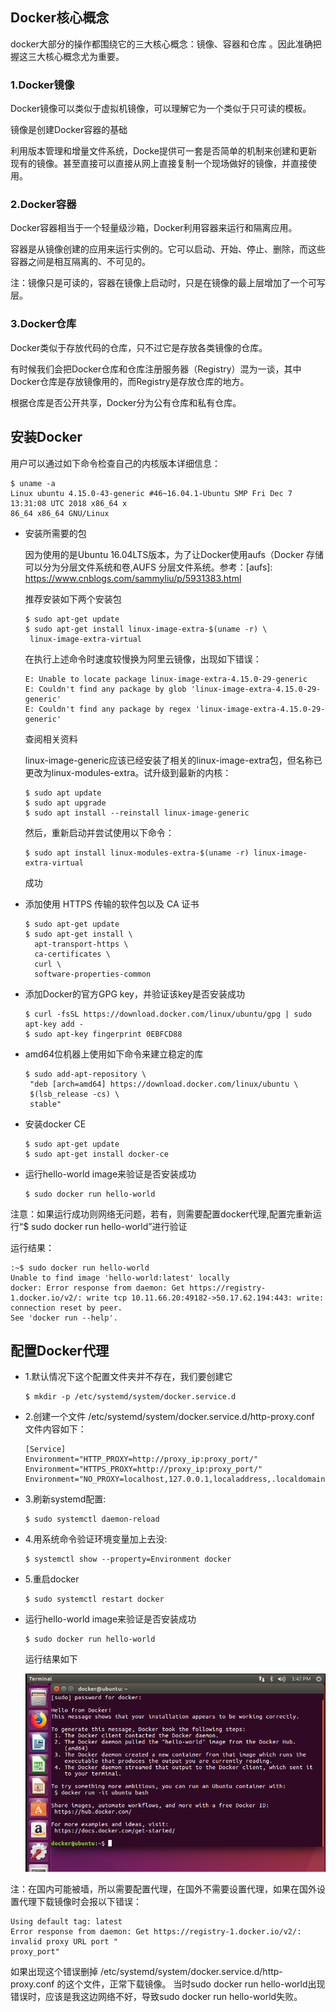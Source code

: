 ## Docker核心概念

  docker大部分的操作都围绕它的三大核心概念：镜像、容器和仓库 。因此准确把握这三大核心概念尤为重要。

### 1.Docker镜像
  
  Docker镜像可以类似于虚拟机镜像，可以理解它为一个类似于只可读的模板。

  镜像是创建Docker容器的基础
  
  利用版本管理和增量文件系统，Docke提供可一套是否简单的机制来创建和更新现有的镜像。甚至直接可以直接从网上直接复制一个现场做好的镜像，并直接使用。


### 2.Docker容器

   Docker容器相当于一个轻量级沙箱，Docker利用容器来运行和隔离应用。

   容器是从镜像创建的应用来运行实例的。它可以启动、开始、停止、删除，而这些容器之间是相互隔离的、不可见的。

   注：镜像只是可读的，容器在镜像上启动时，只是在镜像的最上层增加了一个可写层。


### 3.Docker仓库

   Docker类似于存放代码的仓库，只不过它是存放各类镜像的仓库。

   有时候我们会把Docker仓库和仓库注册服务器（Registry）混为一谈，其中Docker仓库是存放镜像用的，而Registry是存放仓库的地方。

   根据仓库是否公开共享，Docker分为公有仓库和私有仓库。



## 安装Docker

  用户可以通过如下命令检查自己的内核版本详细信息：
    
  ```
  $ uname -a
  Linux ubuntu 4.15.0-43-generic #46~16.04.1-Ubuntu SMP Fri Dec 7 13:31:08 UTC 2018 x86_64 x
  86_64 x86_64 GNU/Linux
  ```
  

* 安装所需要的包

  因为使用的是Ubuntu 16.04LTS版本，为了让Docker使用aufs（Docker 存储可以分为分层文件系统和卷,AUFS 分层文件系统。参考：[aufs]:       https://www.cnblogs.com/sammyliu/p/5931383.html

  推荐安装如下两个安装包
  ```
  $ sudo apt-get update
  $ sudo apt-get install linux-image-extra-$(uname -r) \
   linux-image-extra-virtual
  ```

  在执行上述命令时速度较慢换为阿里云镜像，出现如下错误：

  ```
  E: Unable to locate package linux-image-extra-4.15.0-29-generic
  E: Couldn't find any package by glob 'linux-image-extra-4.15.0-29-generic' 
  E: Couldn't find any package by regex 'linux-image-extra-4.15.0-29-generic'
  ```
  
  查阅相关资料

  linux-image-generic应该已经安装了相关的linux-image-extra包，但名称已更改为linux-modules-extra。试升级到最新的内核：

  ```
  $ sudo apt update
  $ sudo apt upgrade
  $ sudo apt install --reinstall linux-image-generic
  ```

  然后，重新启动并尝试使用以下命令：

  ```
  $ sudo apt install linux-modules-extra-$(uname -r) linux-image-extra-virtual 
  ```

  成功


* 添加使用 HTTPS 传输的软件包以及 CA 证书

  ```
  $ sudo apt-get update
  $ sudo apt-get install \
    apt-transport-https \
    ca-certificates \
    curl \
    software-properties-common
  ```

* 添加Docker的官方GPG key，并验证该key是否安装成功

  ```
  $ curl -fsSL https://download.docker.com/linux/ubuntu/gpg | sudo apt-key add -
  $ sudo apt-key fingerprint 0EBFCD88
  ```

* amd64位机器上使用如下命令来建立稳定的库
  ```
  $ sudo add-apt-repository \
   "deb [arch=amd64] https://download.docker.com/linux/ubuntu \
   $(lsb_release -cs) \
   stable"
  ```


* 安装docker CE
  ```
  $ sudo apt-get update
  $ sudo apt-get install docker-ce
  ```

* 运行hello-world image来验证是否安装成功
  ```
  $ sudo docker run hello-world
  ```

 注意：如果运行成功则网络无问题，若有，则需要配置docker代理,配置完重新运行“$ sudo docker run hello-world”进行验证

  运行结果：
  ```
  :~$ sudo docker run hello-world
  Unable to find image 'hello-world:latest' locally
  docker: Error response from daemon: Get https://registry-1.docker.io/v2/: write tcp 10.11.66.20:49182->50.17.62.194:443: write: connection reset by peer.
  See 'docker run --help'.
  ```
  



## 配置Docker代理

* 1.默认情况下这个配置文件夹并不存在，我们要创建它
  ```
  $ mkdir -p /etc/systemd/system/docker.service.d
  ```

* 2.创建一个文件 /etc/systemd/system/docker.service.d/http-proxy.conf 文件内容如下：
  ```
  [Service]
  Environment="HTTP_PROXY=http://proxy_ip:proxy_port/"
  Environment="HTTPS_PROXY=http://proxy_ip:proxy_port/"
  Environment="NO_PROXY=localhost,127.0.0.1,localaddress,.localdomain.com"
  ```

* 3.刷新systemd配置: 
  ```
  $ sudo systemctl daemon-reload
  ```
* 4.用系统命令验证环境变量加上去没:
  ```
  $ systemctl show --property=Environment docker
  ```
* 5.重启docker
  ```
  $ sudo systemctl restart docker
  ```
* 运行hello-world image来验证是否安装成功
  ```
  $ sudo docker run hello-world
  ```

  运行结果如下

  ![](./docker_picture/hello.png)

注：在国内可能被墙，所以需要配置代理，在国外不需要设置代理，如果在国外设置代理下载镜像时会报以下错误：
```
Using default tag: latest
Error response from daemon: Get https://registry-1.docker.io/v2/: invalid proxy URL port "
proxy_port"
```

如果出现这个错误删掉 /etc/systemd/system/docker.service.d/http-proxy.conf 的这个文件，正常下载镜像。
当时sudo docker run hello-world出现错误时，应该是我这边网络不好，导致sudo docker run hello-world失败。
  
